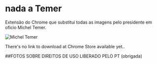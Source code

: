 # nada a Temer
Extensão do Chrome que substitui todas as imagens pelo presidente em oficio Michel Temer.

![Michel Temer](https://raw.githubusercontent.com/sofialunkes/nTemer/master/options/temerChanged.png)


There's no link to download at Chrome Store available yet.. 


##FOTOS SOBRE DIREITOS DE USO LIBERADO PELO PT
(obrigada)